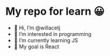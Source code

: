 # My repo for learn 😀

- 👋 Hi, I’m @willacetj
- 👀 I’m interested in programming
- 🌱 I’m currently learning JS
- 🥅 My goal is React

<!---
wilmer-a0/wilmer-a0 is a ✨ special ✨ repository because its `README.md` (this file) appears on your GitHub profile.
You can click the Preview link to take a look at your changes.
--->

